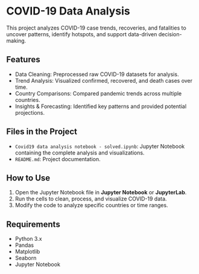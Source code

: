 # COVID-19 Data Analysis

This project analyzes COVID-19 case trends, recoveries, and fatalities to uncover patterns, identify hotspots, and support data-driven decision-making.

## Features
- Data Cleaning: Preprocessed raw COVID-19 datasets for analysis.
- Trend Analysis: Visualized confirmed, recovered, and death cases over time.
- Country Comparisons: Compared pandemic trends across multiple countries.
- Insights & Forecasting: Identified key patterns and provided potential projections.

## Files in the Project
- `Covid19 data analysis notebook - solved.ipynb`: Jupyter Notebook containing the complete analysis and visualizations.
- `README.md`: Project documentation.

## How to Use
1. Open the Jupyter Notebook file in **Jupyter Notebook** or **JupyterLab**.
2. Run the cells to clean, process, and visualize COVID-19 data.
3. Modify the code to analyze specific countries or time ranges.

## Requirements
- Python 3.x
- Pandas
- Matplotlib
- Seaborn
- Jupyter Notebook

